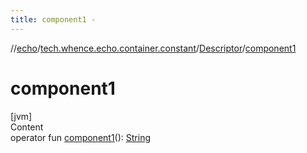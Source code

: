 ```yaml
---
title: component1 -
---
```

//[echo](../../index.md)/[tech.whence.echo.container.constant](../index.md)/[Descriptor](index.md)/[component1](component1.md)



# component1  
[jvm]  
Content  
operator fun [component1](component1.md)(): [String](https://kotlinlang.org/api/latest/jvm/stdlib/kotlin/-string/index.html)  



